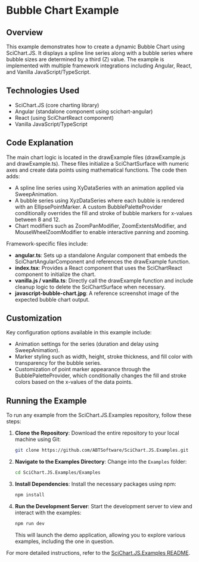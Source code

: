 # Bubble Chart Example

## Overview

This example demonstrates how to create a dynamic Bubble Chart using SciChart.JS. It displays a spline line series along with a bubble series where bubble sizes are determined by a third (Z) value. The example is implemented with multiple framework integrations including Angular, React, and Vanilla JavaScript/TypeScript.

## Technologies Used

-   SciChart.JS (core charting library)
-   Angular (standalone component using scichart-angular)
-   React (using SciChartReact component)
-   Vanilla JavaScript/TypeScript

## Code Explanation

The main chart logic is located in the drawExample files (drawExample.js and drawExample.ts). These files initialize a SciChartSurface with numeric axes and create data points using mathematical functions. The code then adds:

-   A spline line series using XyDataSeries with an animation applied via SweepAnimation.
-   A bubble series using XyzDataSeries where each bubble is rendered with an EllipsePointMarker. A custom BubblePaletteProvider conditionally overrides the fill and stroke of bubble markers for x-values between 8 and 12.
-   Chart modifiers such as ZoomPanModifier, ZoomExtentsModifier, and MouseWheelZoomModifier to enable interactive panning and zooming.

Framework-specific files include:

-   **angular.ts**: Sets up a standalone Angular component that embeds the SciChartAngularComponent and references the drawExample function.
-   **index.tsx**: Provides a React component that uses the SciChartReact component to initialize the chart.
-   **vanilla.js / vanilla.ts**: Directly call the drawExample function and include cleanup logic to delete the SciChartSurface when necessary.
-   **javascript-bubble-chart.jpg**: A reference screenshot image of the expected bubble chart output.

## Customization

Key configuration options available in this example include:

-   Animation settings for the series (duration and delay using SweepAnimation).
-   Marker styling such as width, height, stroke thickness, and fill color with transparency for the bubble series.
-   Customization of point marker appearance through the BubblePaletteProvider, which conditionally changes the fill and stroke colors based on the x-values of the data points.

## Running the Example

To run any example from the SciChart.JS.Examples repository, follow these steps:

1. **Clone the Repository**: Download the entire repository to your local machine using Git:

    ```bash
    git clone https://github.com/ABTSoftware/SciChart.JS.Examples.git
    ```

2. **Navigate to the Examples Directory**: Change into the `Examples` folder:

    ```bash
    cd SciChart.JS.Examples/Examples
    ```

3. **Install Dependencies**: Install the necessary packages using npm:

    ```bash
    npm install
    ```

4. **Run the Development Server**: Start the development server to view and interact with the examples:

    ```bash
    npm run dev
    ```

    This will launch the demo application, allowing you to explore various examples, including the one in question.

For more detailed instructions, refer to the [SciChart.JS.Examples README](https://github.com/ABTSoftware/SciChart.JS.Examples/blob/master/README.md).
